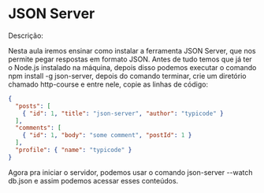# JSON Server

Descrição: 

Nesta aula iremos ensinar como instalar a ferramenta JSON Server, que nos permite pegar respostas em formato JSON. Antes de tudo temos que já ter o Node.js instalado na máquina, depois disso podemos executar o comando npm install -g json-server, depois do comando terminar, crie um diretório chamado http-course e entre nele, copie as linhas de código:

```Json
{
  "posts": [
    { "id": 1, "title": "json-server", "author": "typicode" }
  ],
  "comments": [
    { "id": 1, "body": "some comment", "postId": 1 }
  ],
  "profile": { "name": "typicode" }
}
```

Agora pra iniciar o servidor, podemos usar o comando json-server --watch db.json e assim podemos acessar esses conteúdos.